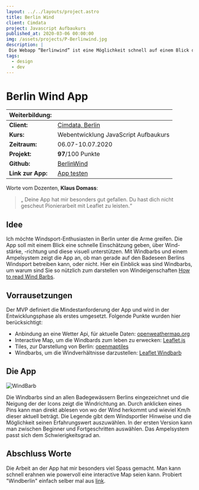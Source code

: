 ```yaml
---
layout: ../../layouts/project.astro
title: Berlin Wind
client: Cimdata
project: Javascript Aufbaukurs
published_at: 2020-03-06 00:00:00
img: /assets/projects/P-Berlinwind.jpg
description: |
 Die Webapp “Berlinwind” ist eine Möglichkeit schnell auf einem Blick die Windstärke und das Wetter rund um die Seen in Berlin zu erfassen. 
tags:
  - design
  - dev
---
```


# Berlin Wind App

| Weiterbildung:  | |
| ------------- | ------------- |
| **Client:**  | [Cimdata, Berlin](https://www.cimdata.de/)  |
| **Kurs:** | Webentwicklung JavaScript Aufbaukurs  |
| **Zeitraum:** | 06.07-10.07.2020 |
| **Projekt:** | **97**/100 Punkte|
| **Github:** | [BerlinWind](https://github.com/marcograhl/BWind) |
| **Link zur App:** | [App testen](https://marcograhl.github.io/BWind/) |

Worte vom Dozenten, **Klaus Domass**:

> „ Deine App hat mir besonders gut gefallen. Du hast dich nicht gescheut Pionierarbeit mit Leaflet zu leisten.“

## Idee
Ich möchte Windsport-Enthusiasten in Berlin unter die Arme greifen. Die App soll mit einem Blick eine schnelle Einschätzung geben, über Wind-stärke, -richtung und diese visuell unterstützen. Mit Windbarbs und einem Ampelsystem zeigt die App an, ob man gerade auf den Badeseen Berlins Windsport betreiben kann, oder nicht. Hier ein Einblick was sind Windbarbs, um warum sind Sie so nützlich zum darstellen von Windeigenschaften [How to read Wind Barbs](https://www.wikihow.com/Read-Wind-Barbs). 

## Vorrausetzungen
Der MVP definiert die Mindestanforderung der App und wird in der Entwicklungsphase als erstes umgesetzt. Folgende Punkte wurden hier berücksichtigt:
  - Anbindung an eine Wetter Api, für aktuelle Daten: [openweathermap.org](https://openweathermap.org/)
  - Interactive Map, um die Windbards zum leben zu erwecken: [Leaflet.js](https://leafletjs.com/)
  - Tiles, zur Darstellung von Berlin: [openmaptiles](https://openmaptiles.org/)
  - Windbarbs, um die Windverhältnisse darzustellen: [Leaflet Windbarb](https://github.com/spatialsparks/Leaflet.windbarb)

## Die App
![WindBarb](/assets/projects/P-Berlinwindraw.jpg)

Die Windbarbs sind an allen Badegewässern Berlins eingezeichnet und die Neigung der der Icons zeigt die Windrichtung an. Durch anklicken eines Pins kann man direkt ablesen von wo der Wind herkommt und wieviel Km/h dieser aktuell beträgt. Die Legende gibt dem Windsportler Hinweise und die Möglichkeit seinen Erfahrungswert auszuwählen. In der ersten Version kann man zwischen Beginner und Fortgeschritten auswählen. Das Ampelsystem passt sich dem Schwierigkeitsgrad an.

## Abschluss Worte
Die Arbeit an der App hat mir besonders viel Spass gemacht. Man kann schnell erahnen wie powervoll eine interactive Map seien kann. Probiert "Windberlin" einfach selber mal aus [link](https://marcograhl.github.io/BWind/).